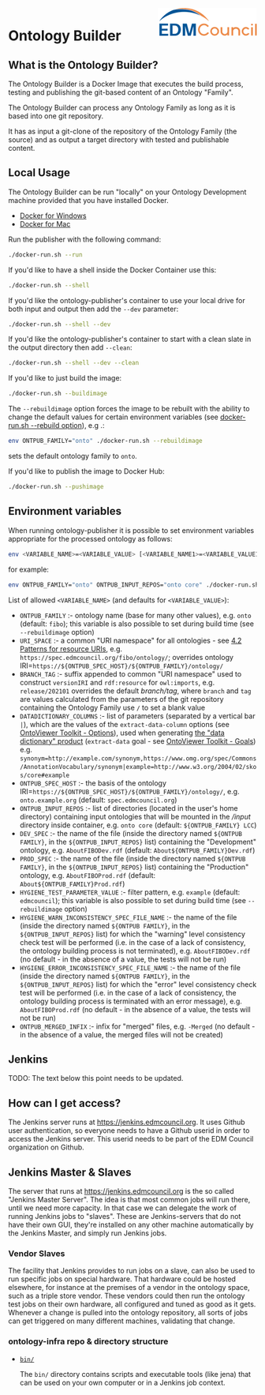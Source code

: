 <img src="https://github.com/edmcouncil/html-pages/raw/develop/general/assets/img/EDM-council-RGB_200w.png" width="200" align="right"/>


# Ontology Builder

## What is the Ontology Builder?

The Ontology Builder is a Docker Image that executes the build process, testing and publishing
the git-based content of an Ontology "Family".

The Ontology Builder can process any Ontology Family as long as it is based into one git repository.
 
It has as input a git-clone of the repository of the Ontology Family (the source) and as output a target
directory with tested and publishable content.

## Local Usage

The Ontology Builder can be run "locally" on your Ontology Development machine provided that you
have installed Docker.

- [Docker for Windows](https://www.docker.com/docker-windows)
- [Docker for Mac](https://www.docker.com/docker-mac)

Run the publisher with the following command:

```bash
./docker-run.sh --run
```

If you'd like to have a shell inside the Docker Container use this:

```bash
./docker-run.sh --shell
```

If you'd like the ontology-publisher's container to use your local drive for both input and output then add 
the `--dev` parameter:

```bash
./docker-run.sh --shell --dev
```

If you'd like the ontology-publisher's container to start with a clean slate in the output directory then add `--clean`: 

```bash
./docker-run.sh --shell --dev --clean
```

If you'd like to just build the image:

```bash
./docker-run.sh --buildimage
```

The `--rebuildimage` option forces the image to be rebuilt with the ability
to change the default values for certain environment variables (see [docker-run.sh --rebuild option](./docker-run.sh)), e.g .:

```bash
env ONTPUB_FAMILY="onto" ./docker-run.sh --rebuildimage
```
sets the default ontology family to `onto`.

If you'd like to publish the image to Docker Hub:

```bash
./docker-run.sh --pushimage
```

## Environment variables

When running ontology-publisher it is possible to set environment variables appropriate for the processed ontology as follows:

```bash
env <VARIABLE_NAME>=<VARIABLE_VALUE> [<VARIABLE_NAME1>=<VARIABLE_VALUE1>...] ./docker-run.sh [OPTION...]
```

for example:

```bash
env ONTPUB_FAMILY="onto" ONTPUB_INPUT_REPOS="onto core" ./docker-run.sh --shell --dev
```

List of allowed `<VARIABLE_NAME>` (and defaults for `<VARIABLE_VALUE>`):

- `ONTPUB_FAMILY` :- ontology name (base for many other values), e.g. `onto` (default: `fibo`); this variable is also possible to set during build time (see `--rebuildimage` option)
- `URI_SPACE` :- a common "URI namespace" for all ontologies - see [4.2 Patterns for resource URIs](https://www.w3.org/TR/void/#pattern), e.g. `https://spec.edmcouncil.org/fibo/ontology/`; overrides ontology IRI=`https://${ONTPUB_SPEC_HOST}/${ONTPUB_FAMILY}/ontology/`
- `BRANCH_TAG` :- suffix appended to common "URI namespace" used to construct `versionIRI` and `rdf:resource` for `owl:imports`, e.g. `release/202101`
  overrides the default _branch/tag_, where `branch` and `tag` are values calculated from the parameters of the git repository containing the Ontology Family
  use `/` to set a blank value
- `DATADICTIONARY_COLUMNS` :- list of parameters (separated by a vertical bar `|`), which are the values of the `extract-data-column` options (see [OntoViewer Toolkit - Options](https://github.com/edmcouncil/onto-viewer/blob/develop/onto-viewer-toolkit/README.md#options)),
  used when generating [the "data dictionary" product](https://github.com/edmcouncil/ontology-publisher/tree/develop/publisher/product/datadictionary) (`extract-data` goal - see [OntoViewer Toolkit - Goals](https://github.com/edmcouncil/onto-viewer/blob/develop/onto-viewer-toolkit/README.md#goals))
  e.g. `synonym=http://example.com/synonym,https://www.omg.org/spec/Commons/AnnotationVocabulary/synonym|example=http://www.w3.org/2004/02/skos/core#example`
- `ONTPUB_SPEC_HOST` :- the basis of the ontology IRI=`https://${ONTPUB_SPEC_HOST}/${ONTPUB_FAMILY}/ontology/`, e.g. `onto.example.org` (default: `spec.edmcouncil.org`)
- `ONTPUB_INPUT_REPOS` :- list of directories (located in the user's home directory) containing input ontologies that will be mounted in the _/input_ directory inside container, e.g. `onto core` (default: `${ONTPUB_FAMILY} LCC`)
- `DEV_SPEC` :- the name of the file (inside the directory named `${ONTPUB FAMILY}`, in the `${ONTPUB_INPUT_REPOS}` list) containing the "Development" ontology, e.g. `AboutFIBODev.rdf` (default: `About${ONTPUB_FAMILY}Dev.rdf`)
- `PROD_SPEC` :- the name of the file (inside the directory named `${ONTPUB FAMILY}`, in the `${ONTPUB_INPUT_REPOS}` list) containing the "Production" ontology, e.g. `AboutFIBOProd.rdf` (default: `About${ONTPUB_FAMILY}Prod.rdf`)
- `HYGIENE_TEST_PARAMETER_VALUE` :- filter pattern, e.g. `example` (default: `edmcouncil`); this variable is also possible to set during build time (see `--rebuildimage` option)
- `HYGIENE_WARN_INCONSISTENCY_SPEC_FILE_NAME` :- the name of the file (inside the directory named `${ONTPUB FAMILY}`, in the `${ONTPUB_INPUT_REPOS}` list) for which the "warning" level consistency check test will be performed (i.e. in the case of a lack of consistency, the ontology building process is not terminated), e.g. `AboutFIBODev.rdf` (no default - in the absence of a value, the tests will not be run)
- `HYGIENE_ERROR_INCONSISTENCY_SPEC_FILE_NAME` :- the name of the file (inside the directory named `${ONTPUB FAMILY}`, in the `${ONTPUB_INPUT_REPOS}` list) for which the "error" level consistency check test will be performed (i.e. in the case of a lack of consistency, the ontology building process is terminated with an error message), e.g. `AboutFIBOProd.rdf` (no default - in the absence of a value, the tests will not be run)
- `ONTPUB_MERGED_INFIX` :- infix for "merged" files, e.g. `-Merged` (no default - in the absence of a value, the merged files will not be created)

## Jenkins

TODO: The text below this point needs to be updated.

## How can I get access?

The Jenkins server runs at https://jenkins.edmcouncil.org.
It uses Github user authentication, so everyone needs to have a Github userid in order to access the Jenkins server.
This userid needs to be part of the EDM Council organization on Github.

## Jenkins Master & Slaves

The server that runs at https://jenkins.edmcouncil.org is the so called "Jenkins Master Server". 
The idea is that most common jobs will run there, until we need more capacity. In that case we can delegate the work
of running Jenkins jobs to "slaves". These are Jenkins-servers that do not have their own GUI, they're installed on 
any other machine automatically by the Jenkins Master, and simply run Jenkins jobs.

### Vendor Slaves

The facility that Jenkins provides to run jobs on a slave, can also be used to run specific jobs on special hardware. 
That hardware could be hosted elsewhere, for instance at the premises of a vendor in the ontology space, such as a triple
store vendor. These vendors could then run the ontology test jobs on their own hardware, all configured and tuned as good
as it gets. Whenever a change is pulled into the ontology repository, all sorts of jobs can get triggered on many different
machines, validating that change.

### ontology-infra repo & directory structure

- [`bin/`](../bin/README.md)
  
  The `bin/` directory contains scripts and executable tools (like jena) that
  can be used on your own computer or in a Jenkins job context.
  
  
